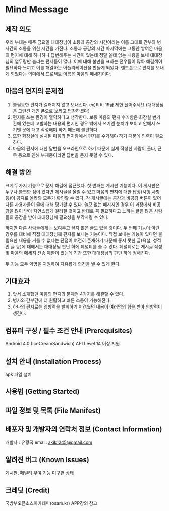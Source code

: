 Mind Message
=======

제작 의도
---
 우리 부대는 매주 금요일 대대장님이 소통과 공감의 시간이라는 이름 그대로 간부와 병사간의 소통을 위한 시간을 가진다. 소통과 공감의 시간 마지막에는 그동안 쌓여온 마음의 편지에 대해 하나하나 답변해주는 시간이 있는데 정말 쓸데 없는 내용을 보내 대대장님의 업무량만 늘리는 편지들이 많다. 이에 대해 불만을 표하는 전우들이 많아 해결책이 필요하다 느끼고 이를 해결하는 어플리케이션을 만들게 되었다. 핸드폰으로 편지를 보내게 되었다는 의미에서 프로젝트 이름은 마음의 메세지이다.


마음의 편지의 문제점
---
1. 불필요한 편지가 걸러지지 않고 보내진다. ex)티비 19금 제한 풀어주세요 (대대장님은 그런건 개인 폰으로 보라고 답장하셨다)
2. 편지를 쓰는 환경이 열악하다고 생각한다. 보통 마음의 편지 수거함은 화장실 변기 칸에 있는데 고발하는 내용의 편지인 경우 밖에서 쓰기엔 눈치가 보이고 안에서 쓰기엔 문에 대고 작성해야 하기 때문에 불편하다.
3. 또한 화장실에 설치된 마음의 편지함에서 편지를 수거해야 하기 때문에 인력이 필요하다. 
4. 마음의 편지에 대한 답변을 오프라인으로 하기 때문에 실제 작성한 사람이 출타, 근무 등으로 인해 부재중이라면 답변을 듣지 못할 수 있다.

해결 방안
---
 크게 두가지 기능으로 문제 해결에 접근했다. 첫 번째는 게시판 기능이다. 이 게시판은 누구나 불편한 점이 있다면 게시글을 올릴 수 있고 마음의 편지에 대한 답장(시행 사항 등)이 공지로 올라와 모두가 확인할 수 있다. 각 게시글에는 공감과 비공감 버튼이 있어 다른 사용자들이 글에 대해 평가할 수 있다. 쓸모 없는 메시지인 경우 이 과정에서 비공감을 많이 받아 자연스럽게 걸러질 것이고 반대로 꼭 필요하다고 느끼는 글은 많은 사람들의 공감을 받아 대대장님께 필요성을 부각시킬 수 있다.
 
 하지만 다른 사람들에게는 보여주고 싶지 않은 글도 있을 것이다. 두 번째 기능이 이런 경우를 대비해 직접 대대장님께 편지를 보내는 기능이다. 직접 보내는 기능이 있다면 불필요한 내용을 거를 수 없다는 단점이 여전히 존재하기 때문에 좋지 못한 글(욕설, 성적인 글 등)에 대해서는 대대장님 판단 하에 페널티를 줄 수 있다. 페널티로는 게시글 작성 및 마음의 메세지 전송 제한이 있는데 기간 또한 대대장님의 판단 하에 정해진다.
 
 두 기능 모두 익명을 지원하여 자유롭게 의견을 낼 수 있게 한다.

기대효과
---
1. 앞서 소개했던 마음의 편지의 문제점 4가지를 해결할 수 있다.
2. 병사와 간부간에 더 원활하고 빠른 소통이 가능해진다.
3. 하나의 편지로는 영향력을 발휘하기 어려웠던 내용이 여러명의 힘을 받아 영향력이 생긴다.


컴퓨터 구성 / 필수 조건 안내 (Prerequisites)
---
Android 4.0 (IceCreamSandwich) API Level 14 이상 지원

설치 안내 (Installation Process)
---
apk 파일 설치

사용법 (Getting Started)
---

파일 정보 및 목록 (File Manifest)
---


배포자 및 개발자의 연락처 정보 (Contact Information)
---
개발자 : 유황국
email: akik1245@gmail.com

알려진 버그 (Known Issues)
---
게시판, 페널티 부여 기능 미구현 상태

크레딧 (Credit)
---
국방부오픈소스아카데미(osam.kr) APP강의 참고
